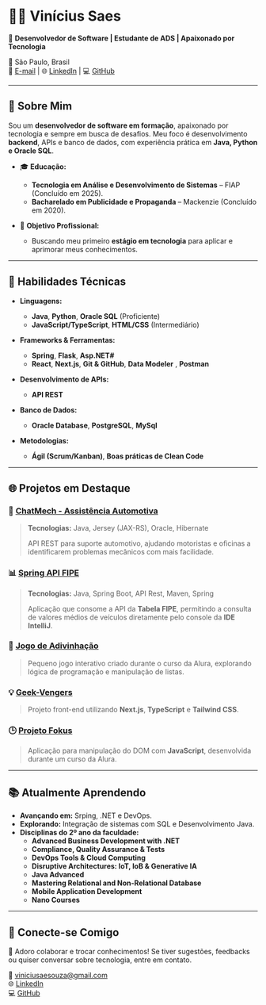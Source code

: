 # 👨‍💻 **Vinícius Saes**  

🎯 **Desenvolvedor de Software | Estudante de ADS | Apaixonado por Tecnologia**  

📍 São Paulo, Brasil  
📧 [E-mail](mailto:viniciusaesouza@gmail.com) | 🌐 [LinkedIn](https://www.linkedin.com/in/vinicius-saes) | 💻 [GitHub](https://github.com/ViniciuSaeSouza)  

---

## 🌟 **Sobre Mim**  

Sou um **desenvolvedor de software em formação**, apaixonado por tecnologia e sempre em busca de desafios. Meu foco é desenvolvimento **backend**, APIs e banco de dados, com experiência prática em **Java, Python e Oracle SQL**.  

- 🎓 **Educação:**  
  - **Tecnologia em Análise e Desenvolvimento de Sistemas** – FIAP (Concluído em 2025).  
  - **Bacharelado em Publicidade e Propaganda** – Mackenzie (Concluído em 2020).  

- 💼 **Objetivo Profissional:**  
  - Buscando meu primeiro **estágio em tecnologia** para aplicar e aprimorar meus conhecimentos.  

---

## 🚀 **Habilidades Técnicas**  

- **Linguagens:**  
  - **Java**, **Python**, **Oracle SQL** (Proficiente)  
  - **JavaScript/TypeScript**, **HTML/CSS** (Intermediário)  

- **Frameworks & Ferramentas:**  
  - **Spring**, **Flask**, **Asp.NET#**  
  - **React**, **Next.js**, **Git & GitHub**, **Data Modeler** , **Postman** 

- **Desenvolvimento de APIs:**  
  - **API REST** 

- **Banco de Dados:**  
  - **Oracle Database**, **PostgreSQL**, **MySql**  

- **Metodologias:**  
  - **Ágil (Scrum/Kanban)**, **Boas práticas de Clean Code**  

---

## 🌐 **Projetos em Destaque**  

### 🔧 [ChatMech - Assistência Automotiva](https://github.com/ViniciuSaeSouza/Chatmech-Java)  
> **Tecnologias:** Java, Jersey (JAX-RS), Oracle, Hibernate  
>  
> API REST para suporte automotivo, ajudando motoristas e oficinas a identificarem problemas mecânicos com mais facilidade.  

### 📊 [Spring API FIPE](https://github.com/ViniciuSaeSouza/Spring-API-FIPE)  
> **Tecnologias:** Java, Spring Boot, API Rest, Maven, Spring  
>  
> Aplicação que consome a API da **Tabela FIPE**, permitindo a consulta de valores médios de veículos diretamente pelo console da **IDE IntelliJ**.  

### 🔢 [Jogo de Adivinhação](https://github.com/ViniciuSaeSouza/Jogo_adivinhacao_numero_secreto)  
> Pequeno jogo interativo criado durante o curso da Alura, explorando lógica de programação e manipulação de listas.  

### 💡 [Geek-Vengers](https://github.com/ViniciuSaeSouza/geek-vengers)  
> Projeto front-end utilizando **Next.js**, **TypeScript** e **Tailwind CSS**.  

### 🕒 [Projeto Fokus](https://github.com/ViniciuSaeSouza/Projeto-Fokus)  
> Aplicação para manipulação do DOM com **JavaScript**, desenvolvida durante um curso da Alura.  

---

## 📚 **Atualmente Aprendendo**

- **Avançando em:** Srping, .NET e DevOps.  
- **Explorando:** Integração de sistemas com SQL e Desenvolvimento Java.  
- **Disciplinas do 2º ano da faculdade:**  
  - **Advanced Business Development with .NET**  
  - **Compliance, Quality Assurance & Tests**  
  - **DevOps Tools & Cloud Computing**  
  - **Disruptive Architectures: IoT, IoB & Generative IA**  
  - **Java Advanced**  
  - **Mastering Relational and Non-Relational Database**  
  - **Mobile Application Development**  
  - **Nano Courses**  

---

## 🤝 **Conecte-se Comigo**  

💬 Adoro colaborar e trocar conhecimentos! Se tiver sugestões, feedbacks ou quiser conversar sobre tecnologia, entre em contato.  

📧 [viniciusaesouza@gmail.com](mailto:viniciusaesouza@gmail.com)  
🌐 [LinkedIn](https://www.linkedin.com/in/vinicius-saes)  
💻 [GitHub](https://github.com/ViniciuSaeSouza)  

